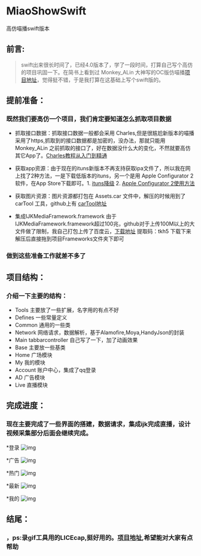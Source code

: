 # MiaoShowSwift
高仿喵播swift版本
## 前言:
>swift出来很长时间了，已经4.0版本了，学了一段时间，打算自己写个高仿的项目巩固一下。在简书上看到过 Monkey_ALin  大神写的OC版仿喵播[项目地址](https://www.jianshu.com/p/b8db6c142aad)，觉得挺不错，于是我打算在这基础上写个swift版的。


## 提前准备：
### 既然我们要高仿一个项目，我们肯定要知道怎么抓取项目数据

* 抓取接口数据：抓取接口数据一般都会采用 Charles,但是很尴尬新版本的喵播采用了https,抓取到的接口数据都是加密的，没办法，那就只能用 Monkey_ALin 之前抓取的接口了，好在数据没什么大的变化，不然就要高仿其它App了。[Charles教程从入门到精通](https://www.jianshu.com/p/a3f005628d07)

* 获取app资源：由于现在的ituns新版本不再支持获取ipa文件了，所以我在网上找了2种方法，一是下载低版本的ituns，另一个是用 Apple Configurator 2 软件，在App Store下载即可。1. [ituns降级](https://www.jianshu.com/p/ac81fa56b44c) 2. [Apple Configurator 2使用方法](https://www.jianshu.com/p/1e34b80a9937)

* 获取图片资源：图片资源都打包在 Assets.car 文件中，解压的时候用到了 carTool 工具，github上有 [carTool地址](https://github.com/yuedong56/Assets.carTool)

* 集成IJKMediaFramework.framework 由于IJKMediaFramework.framework超过100兆，github对于上传100M以上的大文件做了限制，我自己打包上传了百度云，[下载地址](https://pan.baidu.com/s/1i6umZnn) 提取码：tkh5 下载下来解压后直接拖到项目Frameworks文件夹下即可

### 做到这些准备工作就差不多了

## 项目结构：
### 介绍一下主要的结构：
* Tools 主要放了一些扩展，名字用的有点不好
* Defines 一些常量定义
* Common 通用的一些类
* Network 网络请求，数据解析，基于Alamofire,Moya,HandyJson的封装
* Main tabbarcontroller 自己写了一下，加了动画效果
* Base 主要放一些基类
* Home 广场模块
* My 我的模块
* Account 账户中心，集成了qq登录
* AD 广告模块
* Live 直播模块

## 完成进度：
### 现在主要完成了一些界面的搭建，数据请求，集成ijk完成直播，设计视频采集部分后面会继续完成。

*登录 ![img](http://7xt7tb.com1.z0.glb.clouddn.com/login.png)

*广告 ![img](http://7xt7tb.com1.z0.glb.clouddn.com/ad.gif)

*热门 ![img](http://7xt7tb.com1.z0.glb.clouddn.com/ho%27t.gif)

*最新 ![img](http://7xt7tb.com1.z0.glb.clouddn.com/new.gif)

*我的 ![img](http://7xt7tb.com1.z0.glb.clouddn.com/my.gif)

## 结尾：
### ，ps:录gif工具用的LICEcap,挺好用的。[项目地址](https://github.com/ZCLemo/MiaoShowSwift),希望能对大家有点帮助
